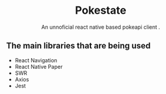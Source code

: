 <div align="center">
  <h1>Pokestate</h1>
  <p>An unnoficial react native based pokeapi client .</p>
</div>

## The main libraries that are being used
- React Navigation
- React Native Paper
- SWR
- Axios
- Jest